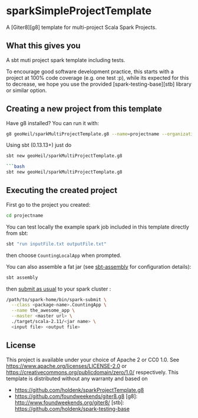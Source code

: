 # sparkSimpleProjectTemplate
A [Giter8][g8] template for multi-project Scala Spark Projects.

## What this gives you

A sbt muti project spark template including tests.

To encourage good software development practice, this starts with a project at 100% code coverage (e.g. one test :p), while its expected for this to decrease, we hope you use the provided [spark-testing-base][stb] library or similar option.

## Creating a new project from this template

Have g8 installed? You can run it with:

```bash
g8 geoHeil/sparkMultiProjectTemplate.g8 --name=projectname --organization=com.my.org --sparkVersion=2.2.1
```

Using sbt (0.13.13+) just do
```bash
sbt new geoHeil/sparkMultiProjectTemplate.g8

```bash
sbt new geoHeil/sparkMultiProjectTemplate.g8
```

## Executing the created project

First go to the project you created: 

```bash
cd projectname
```

You can test locally the example spark job included in this template directly from sbt: 

```bash 
sbt "run inputFile.txt outputFile.txt"
```

then choose `CountingLocalApp` when prompted.

You can also assemble a fat jar (see [sbt-assembly](https://github.com/sbt/sbt-assembly) for configuration details): 

```bash
sbt assembly
```

then [submit as usual](https://spark.apache.org/docs/latest/submitting-applications.html) to your spark cluster :

```bash
/path/to/spark-home/bin/spark-submit \
  --class <package-name>.CountingApp \
  --name the_awesome_app \
  --master <master url> \
  ./target/scala-2.11/<jar name> \
  <input file> <output file>
```


## License

This project is available under your choice of Apache 2 or CC0 1.0.
See <https://www.apache.org/licenses/LICENSE-2.0> or <https://creativecommons.org/publicdomain/zero/1.0/> respectively.
This template is distributed without any warranty and based on
- https://github.com/holdenk/sparkProjectTemplate.g8
- https://github.com/foundweekends/giter8.g8
[g8]: http://www.foundweekends.org/giter8/
[stb]: https://github.com/holdenk/spark-testing-base